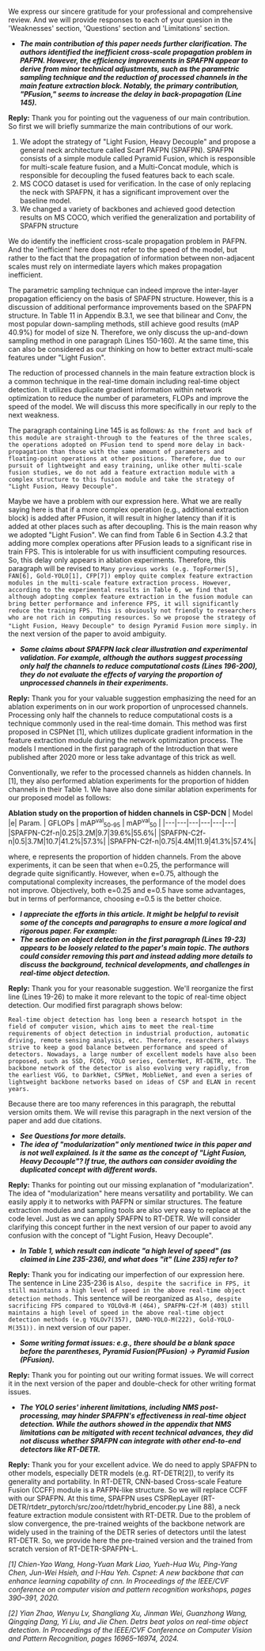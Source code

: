 We express our sincere gratitude for your professional and comprehensive review. And we will provide responses to each of your quesion in the 'Weaknesses' section, 'Questions' section and 'Limitations' section.

- ***The main contribution of this paper needs further clarification. The authors identified the inefficient cross-scale propagation problem in PAFPN. However, the efficiency improvements in SPAFPN appear to derive from minor technical adjustments, such as the parametric sampling technique and the reduction of processed channels in the main feature extraction block. Notably, the primary contribution, "PFusion," seems to increase the delay in back-propagation (Line 145).***

**Reply:** Thank you for pointing out the vagueness of our main contribution. So first we will briefly summarize the main contributions of our work.
1. We adopt the strategy of "Light Fusion, Heavy Decouple" and propose a general neck architecture called Scarf PAFPN (SPAFPN). SPAFPN consists of a simple module called Pyramid Fusion, which is responsible for multi-scale feature fusion, and a Multi-Concat module, which is responsible for decoupling the fused features back to each scale.
2. MS COCO dataset is used for verification. In the case of only replacing the neck with SPAFPN, it has a significant improvement over the baseline model.
3. We changed a variety of backbones and achieved good detection results on MS COCO, which verified the generalization and portability of SPAFPN structure

We do identify the inefficient cross-scale propagation problem in PAFPN. And the 'inefficient' here does not refer to the speed of the model, but rather to the fact that the propagation of information between non-adjacent scales must rely on intermediate layers which makes propagation inefficient.

The parametric sampling technique can indeed improve the inter-layer propagation efficiency on the basis of SPAFPN structure. However, this is a discussion of additional performance improvements based on the SPAFPN structure. In Table 11 in Appendix B.3.1, we see that bilinear and Conv, the most popular down-sampling methods, still achieve good results (mAP 40.9%) for model of size N. Therefore, we only discuss the up-and-down sampling method in one paragraph (Lines 150-160). At the same time, this can also be considered as our thinking on how to better extract multi-scale features under "Light Fusion".

The reduction of processed channels in the main feature extraction block is a common technique in the real-time domain including real-time object detection. It utilizes duplicate gradient information within network optimization to reduce the number of parameters, FLOPs and improve the speed of the model. We will discuss this more specifically in our reply to the next weakness.

The paragraph containing Line 145 is as follows:
```As the front and back of this module are straight-through to the features of the three scales, the operations adopted on PFusion tend to spend more delay in back-propagation than those with the same amount of parameters and floating-point operations at other positions. Therefore, due to our pursuit of lightweight and easy training, unlike other multi-scale fusion studies, we do not add a feature extraction module with a complex structure to this fusion module and take the strategy of "Light Fusion, Heavy Decouple".``` 

Maybe we have a problem with our expression here.
What we are really saying here is that if a more complex operation (e.g., additional extraction block) is added after PFusion, it will result in higher latency than if it is added at other places such as after decoupling. This is the main reason why we adopted "Light Fusion". We can find from Table 6 in Section 4.3.2 that adding more complex operations after PFusion leads to a significant rise in train FPS. This is intolerable for us with insufficient computing resources. So, this delay only appears in ablation experiments. Therefore, this paragraph will be revised to `Many previous works (e.g. TopFormer[5], FAN[6], Gold-YOLO[1], CFP[7]) employ quite complex feature extraction modules in the multi-scale feature extraction process. However, according to the experimental results in Table 6, we find that although adopting complex feature extraction in the fusion module can bring better performance and inference FPS, it will significantly reduce the training FPS. This is obviously not friendly to researchers who are not rich in computing resources. So we propose the strategy of "Light Fusion, Heavy Decouple" to design Pyramid Fusion more simply.` in the next version of the paper to avoid ambiguity.


- ***Some claims about SPAFPN lack clear illustration and experimental validation. For example, although the authors suggest processing only half the channels to reduce computational costs (Lines 196-200), they do not evaluate the effects of varying the proportion of unprocessed channels in their experiments.***

**Reply:** Thank you for your valuable suggestion emphasizing the need for an ablation experiments on in our work proportion of unprocessed channels. Processing only half the channels to reduce computational costs is a technique commonly used in the real-time domain. This method was first proposed in CSPNet [1], which utilizes duplicate gradient information in the feature extraction module during the network optimization process. The models I mentioned in the first paragraph of the Introduction that were published after 2020 more or less take advantage of this trick as well.

Conventionally, we refer to the processed channels as hidden channels. In [1], they also performed ablation experiments for the proportion of hidden channels in their Table 1. We have also done similar ablation experiments for our proposed model as follows:

**Ablation study on the proportion of hidden channels in CSP-DCN**
| Model |e| Param. | GFLOPs | mAP<sup>val</sup><sub>50-95</sub> | mAP<sup>val</sup><sub>50</sub> |
|---|---|---|---|---|---|
|SPAFPN-C2f-n|0.25|3.2M|9.7|39.6%|55.6%|
|SPAFPN-C2f-n|0.5|3.7M|10.7|41.2%|57.3%|
|SPAFPN-C2f-n|0.75|4.4M|11.9|41.3%|57.4%|


where, e represents the proportion of hidden channels. From the above experiments, it can be seen that when e=0.25, the performance will degrade quite significantly. However, when e=0.75, although the computational complexity increases, the performance of the model does not improve. Objectively, both e=0.25 and e=0.5 have some advantages, but in terms of performance, choosing e=0.5 is the better choice.



- ***I appreciate the efforts in this article. It might be helpful to revisit some of the concepts and paragraphs to ensure a more logical and rigorous paper. For example:***
- ***The section on object detection in the first paragraph (Lines 19-23) appears to be loosely related to the paper's main topic. The authors could consider removing this part and instead adding more details to discuss the background, technical developments, and challenges in real-time object detection.***

**Reply:** Thank you for your reasonable suggestion. We'll reorganize the first line (Lines 19-26) to make it more relevant to the topic of real-time object detection. Our modified first paragraph shows below:

`Real-time object detection has long been a research hotspot in the field of computer vision, which aims to meet the real-time requirements of object detection in industrial production, automatic driving, remote sensing analysis, etc. Therefore, researchers always strive to keep a good balance between performance and speed of detectors. Nowadays, a large number of excellent models have also been proposed, such as SSD, FCOS, YOLO series, CenterNet, RT-DETR, etc. The backbone network of the detector is also evolving very rapidly, from the earliest VGG, to DarkNet, CSPNet, MoblieNet, and even a series of lightweight backbone networks based on ideas of CSP and ELAN in recent years.`

Because there are too many references in this paragraph, the rebuttal version omits them. We will revise this paragraph in the next version of the paper and add due citations.

- ***See Questions for more details.***
- ***The idea of "modularization" only mentioned twice in this paper and is not well explained. Is it the same as the concept of "Light Fusion, Heavy Decouple"? If true, the authors can consider avoiding the duplicated concept with different words.***

**Reply:** Thanks for pointing out our missing explanation of "modularization". The idea of "modularization" here means versatility and portability. We can easily apply it to networks with PAFPN or similar structures. The feature extraction modules and sampling tools are also very easy to replace at the code level. Just as we can apply SPAFPN to RT-DETR. We will consider clarifying this concept further in the next version of our paper to avoid any confusion with the concept of "Light Fusion, Heavy Decouple".

- ***In Table 1, which result can indicate "a high level of speed" (as claimed in Line 235-236), and what does "it" (Line 235) refer to?***

**Reply:** Thank you for indicating our imperfection of our expression here. The sentence in Line 235-236 is `Also, despite the sacrifice in FPS, it still maintains a high level of speed in the above real-time object detection methods.` This sentence will be reorganized as `Also, despite sacrificing FPS compared to YOLOv8-M (464), SPAFPN-C2f-M (403) still maintains a high level of speed in the above real-time object detection methods (e.g YOLOv7(357), DAMO-YOLO-M(222), Gold-YOLO-M(351)).` in next version of our paper.


 - ***Some writing format issues: e.g., there should be a blank space before the parentheses, Pyramid Fusion(PFusion) -> Pyramid Fusion (PFusion).***

**Reply:** Thank you for pointing out our writing format issues. We will correct it in the next version of the paper and double-check for other writing format issues.


- ***The YOLO series' inherent limitations, including NMS post-processing, may hinder SPAFPN's effectiveness in real-time object detection. While the authors showed in the appendix that NMS limitations can be mitigated with recent technical advances, they did not discuss whether SPAFPN can integrate with other end-to-end detectors like RT-DETR.***

**Reply:** Thank you for your excellent advice. We do need to apply SPAFPN to other models, especially DETR models (e.g. RT-DETR[2]), to verify its generality and portability. 
In RT-DETR, CNN-based Cross-scale Feature Fusion (CCFF) module is a PAFPN-like structure. So we will replace CCFF with our SPAFPN. At this time, SPAFPN uses CSPRepLayer (RT-DETR/rtdetr_pytorch/src/zoo/rtdetr/hybrid_encoder.py Line 88), a neck feature extraction module consistent with RT-DETR. Due to the problem of slow convergence, the pre-trained weights of the backbone network are widely used in the training of the DETR series of detectors until the latest RT-DETR. So, we provide here the pre-trained version and the trained from scratch version of RT-DETR-SPAFPN-L.



*[1] Chien-Yao Wang, Hong-Yuan Mark Liao, Yueh-Hua Wu, Ping-Yang Chen, Jun-Wei Hsieh, and I-Hau Yeh. Cspnet: A new backbone that can enhance learning capability of cnn. In Proceedings of the IEEE/CVF conference on computer vision and pattern recognition workshops, pages 390–391, 2020.*

*[2] Yian Zhao, Wenyu Lv, Shangliang Xu, Jinman Wei, Guanzhong Wang, Qingqing Dang, Yi Liu, and Jie Chen. Detrs beat yolos on real-time object detection. In Proceedings of the IEEE/CVF Conference on Computer Vision and Pattern Recognition, pages 16965–16974, 2024.*



